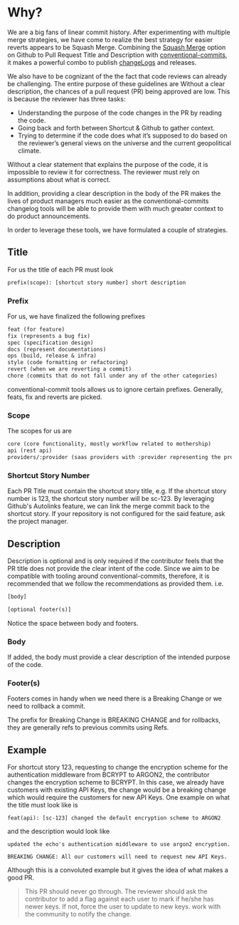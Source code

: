 # Why?

We are a big fans of linear commit history. After experimenting with multiple merge strategies, we have come to realize the best strategy for easier reverts appears to be Squash Merge. Combining the [Squash Merge](https://docs.github.com/en/repositories/configuring-branches-and-merges-in-your-repository/configuring-pull-request-merges/configuring-commit-squashing-for-pull-requests) option on Github to Pull Request Title and Description with [conventional-commits](https://www.conventionalcommits.org/en/v1.0.0/#specification), it makes a powerful combo to publish [changeLogs](https://keepachangelog.com/en/1.0.0/) and releases.

We also have to be cognizant of the the fact that code reviews can already be challenging. The entire purpose of these guidelines are Without a clear description, the chances of a pull request (PR) being approved are low. This is because the reviewer has three tasks:

- Understanding the purpose of the code changes in the PR by reading the code.
- Going back and forth between Shortcut & Github to gather context.
- Trying to determine if the code does what it’s supposed to do based on the reviewer’s general views on the universe and the current geopolitical climate.

Without a clear statement that explains the purpose of the code, it is impossible to review it for correctness. The reviewer must rely on assumptions about what is correct.

In addition, providing a clear description in the body of the PR makes the lives of product managers much easier as the conventional-commits changelog tools will be able to provide them with much greater context to do product announcements.

In order to leverage these tools, we have formulated a couple of strategies.

## Title

For us the title of each PR must look

```txt
prefix(scope): [shortcut story number] short description
```

### Prefix

For us, we have finalized the following prefixes

```txt
feat (for feature)
fix (represents a bug fix)
spec (specification design)
docs (represent documentations)
ops (build, release & infra)
style (code formatting or refactoring)
revert (when we are reverting a commit)
chore (commits that do not fall under any of the other categories)
```

conventional-commit tools allows us to ignore certain prefixes. Generally, feats, fix and reverts are picked.

### Scope

The scopes for us are

```txt
core (core functionality, mostly workflow related to mothership)
api (rest api)
providers/:provider (saas providers with :provider representing the provider). eg for aws it would sound like (providers/aws)

```

### Shortcut Story Number

Each PR Title must contain the shortcut story title, e.g. If the shortcut story number is 123, the shortcut story number will be sc-123. By leveraging Github's Autolinks feature, we can link the merge commit back to the shortcut story. If your repository is not configured for the said feature, ask the project manager.

## Description

Description is optional and is only required if the contributor feels that the PR title does not provide the clear intent of the code.
Since we aim to be compatible with tooling around conventional-commits, therefore, it is recommended that we follow the recommendations as provided them. i.e.

```txt
[body]

[optional footer(s)]
```

Notice the space between body and footers.

### Body

If added, the body must provide a clear description of the intended purpose of the code.

### Footer(s)

Footers comes in handy when we need there is a Breaking Change or we need to rollback a commit.

The prefix for Breaking Change is BREAKING CHANGE and for rollbacks, they are generally refs to previous commits using Refs.

## Example

For shortcut story 123, requesting to change the encryption scheme for the authentication middleware from BCRYPT to ARGON2, the contributor changes the encryption scheme to BCRYPT. In this case, we already have customers with existing API Keys, the change would be a breaking change which would require the customers for new API Keys. One example on what the title must look like is

```text
feat(api): [sc-123] changed the default encryption scheme to ARGON2
```

and the description would look like

```text
updated the echo's authentication middleware to use argon2 encryption.

BREAKING CHANGE: All our customers will need to request new API Keys.
```

Although this is a convoluted example but it gives the idea of what makes a good PR.

> This PR should never go through. The reviewer should ask the contributor to add a flag against each user to mark if he/she has newer keys. If not, force the user to update to new keys. work with the community to notify the change.
